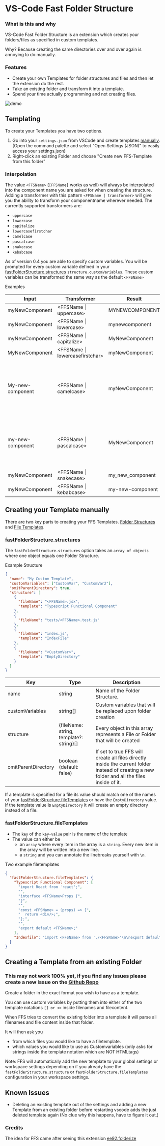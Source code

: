 # VS-Code Fast Folder Structure

### What is this and why

VS-Code Fast Folder Structure is an extension which creates your folders/files as specified in custom templates.

Why? Because creating the same directories over and over again is annoying to do manually.

### Features

- Create your own Templates for folder structures and files and then let the extension do the rest.
- Take an existing folder and transform it into a template.
- Spend your time actually programming and not creating files.

![demo](images/demo.gif)

## Templating

To create your Templates you have two options.

1. Go into your `settings.json` from VSCode and create templates [manually](#template-format). (Open the command palette and select "Open Settings (JSON)" to easily access your settings.json)
2. Right-click an existing Folder and choose "Create new FFS-Template from this folder"

### Interpolation

The value `<FFSName>` (`[FFSName]` works as well) will always be interpolated into the component name you are asked for when creating the structure.
Adding a transformer with this pattern `<FFSName | transformer>` will give you the ability to transform your componentname wherever needed.
The currently supported transformers are:

- `uppercase`
- `lowercase`
- `capitalize`
- `lowercasefirstchar`
- `camelcase`
- `pascalcase`
- `snakecase`
- `kebabcase`

As of version 0.4 you are able to specify custom variables. You will be prompted for every custom variable defined in your [fastFolderStructure.structures](#fastFolderStructure.structures) `structure.customVariables`. These custom variables can be transformed the same way as the default `<FFSName>`

Examples

| Input            | Transformer                       | Result           | Description                                                                               |
| ---------------- | --------------------------------- | ---------------- | ----------------------------------------------------------------------------------------- |
| myNewComponent   | \<FFSName \| uppercase\>          | MYNEWCOMPONENT   |
| myNewComponent   | \<FFSName \| lowercase\>          | mynewcomponent   |
| myNewComponent   | \<FFSName \| capitalize\>         | MyNewComponent   |
| MyNewComponent   | \<FFSName \| lowercasefirstchar\> | myNewComponent   |
| My-new-component | \<FFSName \| camelcase\>          | myNewComponent   | (First letter is lowercased. Every letter behind a special character will be capitalized) |
| my-new-component | \<FFSName \| pascalcase\>         | MyNewComponent   | (First letter and every letter behind a special character will be capitalized)            |
| myNewComponent   | \<FFSName \| snakecase\>          | my_new_component |
| myNewComponent   | \<FFSName \| kebabcase\>          | my-new-component |

## Creating your Template manually

There are two key parts to creating your FFS Templates. [Folder Structures](#fastFolderStructure.structures) and [File Templates](#fastFolderStructure.fileTemplates).

### fastFolderStructure.structures

The `fastFolderStructure.structures` option takes an `array of objects` where one object equals one Folder Structure.

Example Structure

```json
{
  "name": "My Custom Template",
  "customVariables": ["CustomVar", "CustomVar2"],
  "omitParentDirectory": true,
  "structure": [
    {
      "fileName": "<FFSName>.jsx",
      "template": "Typescript Functional Component"
    },
    {
      "fileName": "tests/<FFSName>.test.js"
    },
    {
      "fileName": "index.js",
      "template": "IndexFile"
    },
    {
      "fileName": "<CustomVar>",
      "template": "EmptyDirectory"
    }
  ]
}
```

| Key                 | Type                                    | Description                                                                                                                                  |
| ------------------- | --------------------------------------- | -------------------------------------------------------------------------------------------------------------------------------------------- |
| name                | string                                  | Name of the Folder Structure.                                                                                                                |
| customVariables     | string[]                                | Custom variables that will be replaced upon folder creation                                                                                  |
| structure           | {fileName: string, template?: string}[] | Every object in this array represents a File or Folder that will be created                                                                  |
| omitParentDirectory | boolean (default: false)                | If set to true FFS will create all files directly inside the current folder instead of creating a new folder and all the files inside of it. |

If a template is specified for a file its value should match one of the names of your [fastFolderStructure.fileTemplates](#fastFolderStructure.fileTemplates) or have the `EmptyDirectory` value. If the template value is `EmptyDirectory` it will create an empty directory instead of a file.

### fastFolderStructure.fileTemplates

- The `key` of the `key-value` pair is the name of the template
- The value can either be
  - an `array` where every item in the array is a `string`. Every new item in the array will be written into a new line.
  - a `string` and you can annotate the linebreaks yourself with `\n`.

Two example filetemplates

```json
{
  "fastFolderStructure.fileTemplates": {
    "Typescript Functional Component": [
      "import React from 'react';",
      "",
      "interface <FFSName>Props {",
      "}",
      "",
      "const <FFSName> = (props) => {",
      "  return <div/>;",
      "};",
      "",
      "export default <FFSName>;"
    ],
    "Indexfile": "import <FFSName> from './<FFSName>'\n\nexport default <FFSName>;"
  }
}
```

## Creating a Template from an existing Folder

### This may not work 100% yet, if you find any issues please create a new Issue on the [Github Repo](https://github.com/Huuums/vscode-fast-folder-structure/issues)

Create a folder in the exact format you wish to have as a template.

You can use custom variables by putting them into either of the two template notations `[] or <>` inside filenames and filecontent.

When FFS tries to convert the existing folder into a template it will parse all filenames and file content inside that folder.

It will then ask you

- from which files you would like to have a filetemplate.
- which values you would like to use as Customvariables (only asks for strings inside the template notation which are NOT HTMLtags)

Note: FFS will automatically add the new template to your global settings or workspace settings depending on if you already have the `fastFolderStructure.structure` or `fastFolderStructure.fileTemplates` configuration in your workspace settings.

## Known Issues

- Deleting an existing template out of the settings and adding a new Template from an existing folder before restarting vscode adds the just deleted template again (No clue why this happens, have to figure it out.)

### Credits

The idea for FFS came after seeing this extension [ee92.folderize](https://marketplace.visualstudio.com/items?itemName=ee92.folderize)
